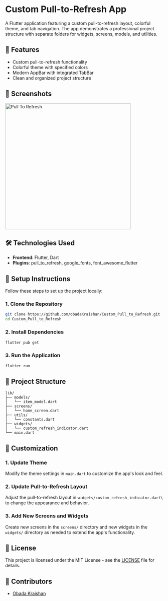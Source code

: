 
# Custom Pull-to-Refresh App
A Flutter application featuring a custom pull-to-refresh layout, colorful theme, and tab navigation. The app demonstrates a professional project structure with separate folders for widgets, screens, models, and utilities.

## 🌟 Features
- Custom pull-to-refresh functionality
- Colorful theme with specified colors
- Modern AppBar with integrated TabBar
- Clean and organized project structure

## 📸 Screenshots
<img src="screenshots/pull-to_refresh.gif" alt="Pull To Refresh" height="400"/>

## 🛠️ Technologies Used
- **Frontend**: Flutter, Dart
- **Plugins**: pull_to_refresh, google_fonts, font_awesome_flutter

## 📝 Setup Instructions
Follow these steps to set up the project locally:

### 1. Clone the Repository
```bash
git clone https://github.com/obadaKraishan/Custom_Pull_to_Refresh.git
cd Custom_Pull_to_Refresh
```

### 2. Install Dependencies
```bash
flutter pub get
```

### 3. Run the Application
```bash
flutter run
```

## 📄 Project Structure
```plaintext
lib/
├── models/
│   └── item_model.dart
├── screens/
│   └── home_screen.dart
├── utils/
│   └── constants.dart
├── widgets/
│   └── custom_refresh_indicator.dart
└── main.dart
```

## 🎨 Customization
### 1. Update Theme
Modify the theme settings in `main.dart` to customize the app's look and feel.

### 2. Update Pull-to-Refresh Layout
Adjust the pull-to-refresh layout in `widgets/custom_refresh_indicator.dart\` to change the appearance and behavior.

### 3. Add New Screens and Widgets
Create new screens in the `screens/` directory and new widgets in the `widgets/` directory as needed to extend the app's functionality.

## 📄 License
This project is licensed under the MIT License - see the [LICENSE](LICENSE) file for details.

## 👥 Contributors
- [Obada Kraishan](https://github.com/obadaKraishan)
